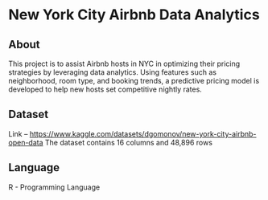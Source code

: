 # New York City Airbnb Data Analytics

## About
This project is to assist Airbnb hosts in NYC in optimizing their pricing strategies by leveraging data analytics. Using features such as neighborhood, room type, and booking trends, a predictive pricing model is developed to help new hosts set competitive nightly rates. 

## Dataset
Link – https://www.kaggle.com/datasets/dgomonov/new-york-city-airbnb-open-data
The dataset contains 16 columns and 48,896 rows

## Language
R - Programming Language
